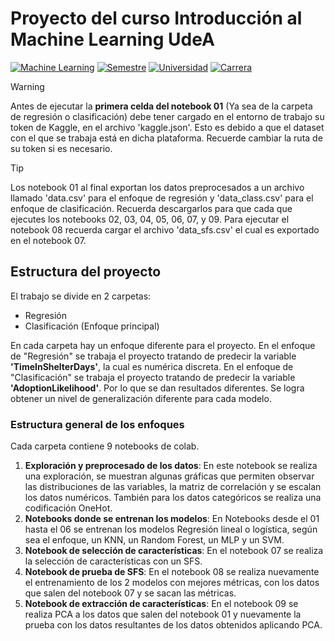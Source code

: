 # Proyecto del curso Introducción al Machine Learning UdeA
[![Machine Learning](https://img.shields.io/badge/Asignatura-Modelos%20y%20simulación%20de%20sistemas%20II-red)](https://jdariasl.github.io/Intro_ML_2025/intro.html)
[![Semestre](https://img.shields.io/badge/Semestre-2025%201-blue)]()
[![Universidad](https://img.shields.io/badge/Universidad-UdeA-green)]()
[![Carrera](https://img.shields.io/badge/Carrera-Ingeniería%20de%20sistemas-orange)]()


> [!WARNING]  
> Antes de ejecutar la **primera celda del notebook 01** (Ya sea de la carpeta de regresión o clasificación) debe tener cargado en el entorno de trabajo su token de Kaggle, en el archivo 'kaggle.json'. Esto es debido a que el dataset con el que se trabaja está en dicha plataforma. Recuerde cambiar la ruta de su token si es necesario.

> [!TIP]
> Los notebook 01 al final exportan los datos preprocesados a un archivo llamado 'data.csv' para el enfoque de regresión y 'data_class.csv' para el enfoque de clasificación. Recuerda descargarlos para que cada que ejecutes los notebooks 02, 03, 04, 05, 06, 07, y 09. Para ejecutar el notebook 08 recuerda cargar el archivo 'data_sfs.csv' el cual es exportado en el notebook 07. 

## Estructura del proyecto
El trabajo se divide en 2 carpetas:
- Regresión
- Clasificación (Enfoque principal)

En cada carpeta hay un enfoque diferente para el proyecto. En el enfoque de "Regresión" se trabaja el proyecto tratando de predecir la variable **'TimeInShelterDays'**, la cual es numérica discreta. En el enfoque de "Clasificación" se trabaja el proyecto tratando de predecir la variable **'AdoptionLikelihood'**. Por lo que se dan resultados diferentes. Se logra obtener un nivel de generalización diferente para cada modelo. 

### Estructura general de los enfoques
Cada carpeta contiene 9 notebooks de colab. 
1. **Exploración y preprocesado de los datos**: En este notebook se realiza una exploración, se muestran algunas gráficas que permiten observar las distribuciones de las variables, la matriz de correlación y se escalan los datos numéricos. También para los datos categóricos se realiza una codificación OneHot.
2. **Notebooks donde se entrenan los modelos**: En Notebooks desde el 01 hasta el 06 se entrenan los modelos Regresión lineal o logística, según sea el enfoque, un KNN, un Random Forest, un MLP y un SVM.
3. **Notebook de selección de características**: En el notebook 07 se realiza la selección de características con un SFS.
4. **Notebook de prueba de SFS**: En el notebook 08 se realiza nuevamente el entrenamiento de los 2 modelos con mejores métricas, con los datos que salen del notebook 07 y se sacan las métricas.
5. **Notebook de extracción de características**: En el notebook 09 se realiza PCA a los datos que salen del notebook 01 y nuevamente la prueba con los datos resultantes de los datos obtenidos aplicando PCA.   
